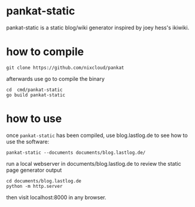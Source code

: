 # pankat-static

pankat-static is a static blog/wiki generator inspired by joey hess's ikiwiki.

# how to compile

    git clone https://github.com/nixcloud/pankat

afterwards use go to compile the binary

    cd  cmd/pankat-static
    go build pankat-static

# how to use

once `pankat-static` has been compiled, use blog.lastlog.de to see how to use the software:

    pankat-static --documents documents/blog.lastlog.de/

run a local webserver in documents/blog.lastlog.de to review the static page generator output

    cd documents/blog.lastlog.de
    python -m http.server

then visit localhost:8000 in any browser.